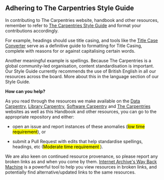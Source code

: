 ## Adhering to The Carpentries Style Guide

In contributing to The Carpentries website, handbook and other resources, remember to refer to [The Carpentries Style Guide](https://docs.carpentries.org/topic_folders/communications/style-guide.html) and format your contributions accordingly. 

For example, headings should use title casing, and tools like the [Title Case Converter](https://titlecaseconverter.com/) serve as a definitive guide to formatting for Title Casing, complete with reasons for or against capitalising certain words.

Another meaningful example is spellings. Because The Carpentries is a global community-led organisation, content standardisation is important. Our Style Guide currently recommends the use of British English in all our resources across the board. More about this in the language section of our Style Guide.

**How can you help?** 

As you read through the resources we make available on the [Data Carpentry](https://datacarpentry.org), [Library Carpentry](https://librarycarpentry.org/), [Software Carpentry](https://software-carpentry.org/) and [The Carpentries](https://carpentries.org/) websites as well as this Handbook and other resources, you can go to the appropriate repository and either:
- open an issue and report instances of these anomalies (<mark>low time requirement</mark>), or

- submit a Pull Request with edits that help standardise spellings, headings, etc (<mark>Moderate time requirement </mark>).

We are also keen on continued resource provenance, so please report any broken links as and when you come by them. [Internet Archive's Way Back Machine](https://archive.org/web/) is a powerful tool to help you view resources in broken links, and potentially find alternative/updated links to the same resources.
